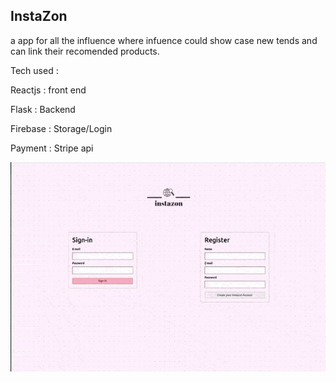 ## InstaZon
a app for all the influence where infuence could show case new tends and can link their recomended products. 

Tech used : 

Reactjs : front end 

Flask : Backend 

Firebase : Storage/Login 

Payment : Stripe api 

![Alt Text](https://github.com/3112ik09/3112ik09.github.io/blob/main/images/izc.gif)
